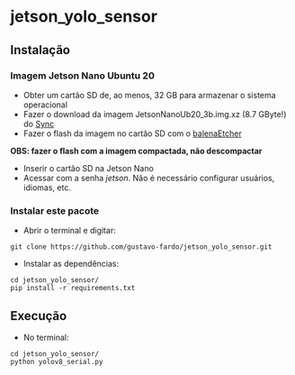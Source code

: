 # jetson_yolo_sensor

## Instalação
### Imagem Jetson Nano Ubuntu 20
-   Obter um cartão SD de, ao menos, 32 GB para armazenar o sistema operacional 
-   Fazer o download da imagem JetsonNanoUb20_3b.img.xz (8.7 GByte!) do [Sync](https://ln5.sync.com/dl/403a73c60/bqppm39m-mh4qippt-u5mhyyfi-nnma8c4t/view/default/14418794280004)
-   Fazer o flash da imagem no cartão SD com o [balenaEtcher](https://etcher.balena.io/)

  **OBS: fazer o flash com a imagem compactada, não descompactar**
- Inserir o cartão SD na Jetson Nano
- Acessar com a senha *jetson*. Não é necessário configurar usuários, idiomas, etc.



### Instalar este pacote
- Abrir o terminal e digitar:
```
git clone https://github.com/gustavo-fardo/jetson_yolo_sensor.git
```
- Instalar as dependências:
```
cd jetson_yolo_sensor/
pip install -r requirements.txt
```
## Execução
- No terminal:
```
cd jetson_yolo_sensor/
python yolov8_serial.py
```
